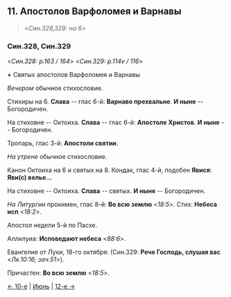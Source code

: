 
## 11. Апостолов Варфоломея и Варнавы

> <*Син.328,329: на 6*>

### Син.328, Син.329

<*Син.328: p.163 / 164*>
<*Син.329: p.114v / 116*>

**+** Святых апостолов Варфоломея и Варнавы

*Вечером* обычное стихословие. 

Стихиры на 6. 
**Слава** -- глас 6-й: **Варнаво прехвальне**. 
**И ныне** -- Богородичен. 

На стиховне -- Октоиха. 
**Слава** -- глас 6-й: **Апостоле Христов**. 
**И ныне** -- Богородичен. 

Тропарь, глас 3-й: **Апостоли святии**. 

*На утрене* обычное стихословие. 

Канон Октоиха на 6 и святых на 8. 
Кондак, глас 4-й, подобен **Явися**: **Яви(с) велье...**

На стиховне -- Октоиха. 
**Слава** -- святых. 
**И ныне** -- Богородичен. 

*На Литургии* прокимен, глас 8-й: **Во всю землю** <*18:5*>. 
Стих: **Небеса исп** <*18:2*>. 

Апостол недели 5-й по Пасхе.

Аллилуиа: **Исповедают небеса** <*88:6*>.

Евангелие от Луки, 18-го октября: (Син.329: **Рече Господь, слушая вас** <*Лк.10:16; зач.51*>).

Причастен: **Во всю землю** <*18:5*>.

[← 10-е](06_10_SAB.ru.md) | [Июнь](README.md#11-й) | [12-е →](06_12_SAB.ru.md)
